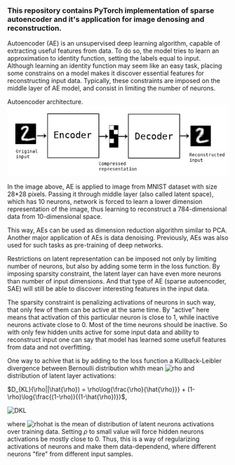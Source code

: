﻿### This repository contains PyTorch implementation of sparse autoencoder and it's application for image denosing and reconstruction.

Autoencoder (AE) is an unsupervised deep learning algorithm, capable of extracting useful features from data. To do so, the model tries to learn an approximation to identity function, setting the labels equal to input. Although learning an identity function may seem like an easy task, placing some constrains on a model makes it discover essential features for reconstructing input data. Typically, these constraints are imposed on the middle layer of AE model, and consist in limiting the number of neurons.

Autoencoder architecture.
![SAE](/images/SAE.jpeg)

In the image above, AE is applied to image from MNIST dataset with size 28*28 pixels. Passing it through middle layer (also called latent space), which has 10 neurons, network is forced to learn a lower dimension representation of the image, thus learning to reconstruct a 784-dimensional data from 10-dimensional space.

This way, AEs can be used as dimension reduction algorithm similar to PCA. Another major application of AEs is data denoising. Previously, AEs was also used for such tasks as pre-training of deep networks.

Restrictions on latent representation can be imposed not only by limiting number of neurons, but also by adding some term in the loss function. By imposing sparsity constraint, the latent layer can have even more neurons than number of input dimensions. And that type of AE (sparse autoencoder, SAE) will still be able to discover interesting features in the input data.

The sparsity constraint is penalizing activations of neurons in such way, that only few of them can be active at the same time. By "active" here means that activation of this particular neuron is close to 1, while inactive neurons activate close to 0. Most of the time neurons should be inactive. So with only few hidden units active for some input data and ability to reconstruct input one can say that model has learned some usefull features from data and not overfitting.

One way to achive that is by adding to the loss function a Kullback-Leibler divergence between Bernoulli distribution whith mean ![rho](http://chart.apis.google.com/chart?cht=tx&chl=_\rho) and distribution of latent layer activations:

$D_{KL}(\rho||\hat{\rho}) = \rho\log{\frac{\rho}{\hat{\rho}}} + (1-\rho)\log{\frac{(1-\rho)}{(1-\hat{\rho})}}$,

![DKL](https://chart.apis.google.com/chart?cht=tx&chl=D_{KL}(\rho||\hat{\rho})=\rho\log{\frac{\rho}{\hat{\rho}}}+(1-\rho)\log{\frac{(1-\rho)}{(1-\hat{\rho})}})

where ![rhohat](http://chart.apis.google.com/chart?cht=tx&chl=\hat{_\rho}) is the mean of distribution of latent neurons activations over training data. Setting $\rho$ to small value will force hidden neurons activations be mostly close to 0. Thus, this is a way of regularizing activations of neurons and make them data-dependend, where different neurons "fire" from different input samples.



